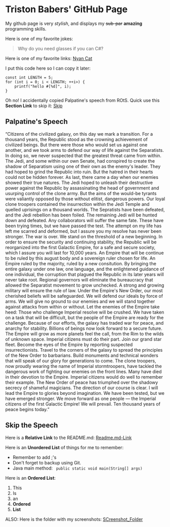 # Triston Babers' GitHub Page

My github page is very *stylish*, and displays my ~~sub-par~~ **amazing** programming skills.


Here is one of my favorite jokes:
> Why do you need glasses if you can C#?


Here is one of my favorite links:
[Nyan Cat](https://www.youtube.com/watch?v=QH2-TGUlwu4)


I put this code here so I can copy it later:
```
const int LENGTH = 5;
for (int i = 0; i < LENGTH; ++i>) {
    printf("hello #[%d]", i);
}
```


Oh no! I accidentally copied Palpatine's speech from ROtS.
Quick use this **Section Link** to skip it: [Skip](https://github.com/TristonBabers/GitHubPages-Test/blob/main/index.md#skip-the-speech)

## Palpatine's Speech
“Citizens of the civilized galaxy, on this day we mark a transition. For a thousand years, the Republic stood as the crowning achievement of civilized beings. But there were those who would set us against one another, and we took arms to defend our way of life against the Separatists. In doing so, we never suspected that the greatest threat came from within. The Jedi, and some within our own Senate, had conspired to create the shadow of Separatism using one of their own as the enemy's leader. They had hoped to grind the Republic into ruin. But the hatred in their hearts could not be hidden forever. As last, there came a day when our enemies showed their true natures. The Jedi hoped to unleash their destructive power against the Republic by assassinating the head of government and usurping control of the clone army. But the aims of the would-be tyrants were valiantly opposed by those without elitist, dangerous powers. Our loyal clone troopers contained the insurrection within the Jedi Temple and quelled uprisings on a thousand worlds. The Sepratists have been defeated, and the Jedi rebellion has been foiled. The remaining Jedi will be hunted down and defeated. Any collaborators will suffer the same fate. These have been trying times, but we have passed the test. The attempt on my life has left me scarred and deformed, but I assure you my resolve has never been stronger. The war is over. We stand on the threshold of a new beginning. In order to ensure the security and continuing stability, the Republic will be reorganized into the first Galactic Empire, for a safe and secure society, which I assure you will last for 10,000 years. An Empire that will be continue to be ruled by this august body and a sovereign ruler chosen for life. An Empire ruled by the majority, ruled by a new consitution. By bringing the entire galaxy under one law, one language, and the enlightened guidance of one individual, the corruption that plagued the Republic in its later years will never take root. Regional governors will eliminate the bureaucracy that allowed the Separatist movement to grow unchecked. A strong and growing military will ensure the rule of law. Under the Empire's New Order, our most cherished beliefs will be safeguarded. We will defend our ideals by force of arms. We will give no ground to our enemies and we will stand together against attacks from within or without. Let the enemies of the Empire take heed: Those who challenge Imperial resolve will be crushed. We have taken on a task that will be difficult, but the people of the Empire are ready for the challenge. Because of our efforts, the galaxy has traded war for peace, and anarchy for stability. Billions of beings now look forward to a secure future. The Empire will grow as more planets feel the call, from the Rim to the wilds of unknown space. Imperial citizens must do their part. Join our grand star fleet. Become the eyes of the Empire by reporting suspected insurrectionists. Travel to the corners of the galaxy to spread the principles of the New Order to barbarians. Build monuments and technical wonders that will speak of our glory for generations to come. The clone troopers, now proudly wearing the name of Imperial stormtroopers, have tackled the dangerous work of fighting our enemies on the front lines. Many have died in their devotion to the Empire. Imperial citizens would do well to remember their example. The New Order of peace has triumphed over the shadowy secrecy of shameful magicians. The direction of our course is clear. I will lead the Empire to glories beyond imagination. We have been tested, but we have emerged stronger. We move forward as one people — the Imperial citizens of the first Galactic Empire! We will prevail. Ten thousand years of peace begins today.”







## Skip the Speech

Here is a **Relative Link** to the README.md:
[Readme.md-Link](README.md)

Here is an **Unordered List** of things for me to remember:
- Remember to add ;'s
- Don't forget to backup using Git.
- Java main method: ```  public static void main(String[] args) ```

Here is an **Ordered List**:
1. This
2. Is
3. an 
4. **Ordered**
5. **List**

ALSO: Here is the folder with my screenshots: [SCreenshot_Folder](screenshots/)